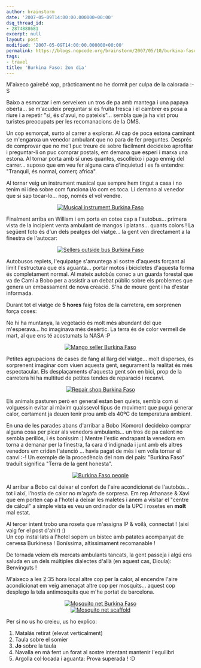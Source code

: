 ```yaml
---
author: brainstorm
date: '2007-05-09T14:00:00.000000+00:00'
dsq_thread_id:
- 2874888681
excerpt: null
layout: post
modified: '2007-05-09T14:00:00.000000+00:00'
permalink: https://blogs.nopcode.org/brainstorm/2007/05/10/burkina-faso-2on-dia/
tags:
- travel
title: 'Burkina Faso: 2on dia'
---
```


M'aixeco gairebé xop, pràcticament no he dormit per culpa de la calorada :-S

Baixo a esmorzar i em serveixen un tros de pa amb mantega i una papaya oberta... se m'acudeix preguntar si es fruita fresca i el cambrer es posa a riure i a repetir "si, és d'avui, no pateixis"... sembla que ja ha vist prou turistes preocupats per les recomanacions de la OMS.

Un cop esmorçat, surto al carrer a explorar. Al cap de poca estona caminant se m'enganxa un venedor ambulant que no para de fer preguntes. Després de comprovar que no me'l puc treure de sobre fàcilment decideixo aprofitar i preguntar-li on puc comprar postals, em demana que esperi i marxa una estona. Al tornar porta amb sí unes quantes, escolleixo i pago enmig del carrer... suposo que em veu fer alguna cara d'inquietud i es fa entendre: "Tranquil, és normal, comerç africa".

Al tornar veig un instrument musical que sempre hem tingut a casa i no tenim ni idea sobre com funciona i/o com es toca. Li demano al venedor que si sap tocar-lo... nop, només el vol vendre.

<div class='flickr_photo'>
  <center>
    <a href="http://www.flickr.com/photos/rvalls/2911092585/" title="Musical instrument Burkina Faso" target="_blank" class="flickr-image aligncenter"><img src="http://farm4.static.flickr.com/3235/2911092585_7e47c22a45_m.jpg" alt="Musical instrument Burkina Faso" class="" /></a>
  </center>
</div>

Finalment arriba en William i em porta en cotxe cap a l'autobus... primera vista de la incipient venta ambulant de mangos i platans... quants colors ! La següent foto és d'un dels peatges del viatge... la gent ven directament a la finestra de l'autocar:

<div class='flickr_photo'>
  <center>
    <a href="http://www.flickr.com/photos/rvalls/2911232029/" title="Sellers outside bus Burkina Faso" target="_blank" class="flickr-image aligncenter"><img src="http://farm4.static.flickr.com/3221/2911232029_c573e6329a_m.jpg" alt="Sellers outside bus Burkina Faso" class="" /></a>
  </center>
</div>

<!--more-->

  
Autobusos replets, l'equipatge s'amuntega al sostre d'aquests forçant al límit l'estructura que els aguanta... portar motos i bicicletes d'aquesta forma és completament normal. Al mateix autobús conec a un guarda forestal que va de Camí a Bobo per a assistir a un debat públic sobre els problemes que genera un embassament de nova creació. S'ha de moure gent i ha d'estar informada.

Durant tot el viatge de **5 hores** faig fotos de la carretera, em sorprenen força coses:

No hi ha muntanya, la vegetació és molt més abundant del que m'esperava... ho imaginava més desèrtic. La terra és de color vermell de mart, al que ens té acostumats la NASA :P 

<div class='flickr_photo'>
  <center>
    <a href="http://www.flickr.com/photos/rvalls/2911420283/" title="Mango seller Burkina Faso" target="_blank" class="flickr-image aligncenter"><img src="http://farm4.static.flickr.com/3283/2911420283_b8327ce994_m.jpg" alt="Mango seller Burkina Faso" class="" /></a>
  </center>
</div>

Petites agrupacions de cases de fang al llarg del viatge... molt disperses, és sorprenent imaginar com viuen aquesta gent, segurament la realitat és més espectacular. Els desplaçaments d'aquesta gent són en bici, prop de la carretera hi ha multitud de petites tendes de reparació i recanvi.

<div class='flickr_photo'>
  <center>
    <a href="http://www.flickr.com/photos/rvalls/2912583504/" title="Repair shop Burkina Faso" target="_blank" class="flickr-image aligncenter"><img src="http://farm4.static.flickr.com/3002/2912583504_17d8cb6786_m.jpg" alt="Repair shop Burkina Faso" class="" /></a>
  </center>
</div>

Els animals pasturen però en general estan ben quiets, sembla com si volguessin evitar al màxim qualssevol tipus de moviment que pugui generar calor, certament ja deuen tenir prou amb els 40ºC de temperatura ambient.

En una de les parades abans d'arribar a Bobo (Komoro) decideixo comprar alguna cosa per picar als venedors ambulants... un tros de pa calent no sembla perillós, i és boníssim :) Mentre l'estic endrapant la venedora em torna a demanar per la finestra, fa cara d'indignada i junt amb els altres venedors em criden l'atenció ... havia pagat de més i em volia tornar el canvi :-! Un exemple de la procedència del nom del país: "Burkina Faso" traduït significa "Terra de la gent honesta".

<div class='flickr_photo'>
  <center>
    <a href="http://www.flickr.com/photos/rvalls/2912136644/" title="Burkina Faso people" target="_blank" class="flickr-image aligncenter"><img src="http://farm4.static.flickr.com/3255/2912136644_d3b451d3f4_m.jpg" alt="Burkina Faso people" class="" /></a>
  </center>
</div>

Al arribar a Bobo cal deixar el confort de l'aire acondicionat de l'autobús... tot i així, l'hostia de calor no m'agafa de sorpresa. Em rep Athanase & Xavi que em porten cap a l'hotel a deixar les maletes i anem a visitar el "centre de càlcul" a simple vista es veu un ordinador de la UPC i rosetes en **molt** mal estat.

Al tercer intent trobo una roseta que m'assigna IP & voilà, connectat ! (així vaig fer el post d'ahir) :)  
Un cop instal·lats a l'hotel sopem un bistec amb patates acompanyat de cervesa Burkinesa ! Boníssima, altíssimament recomanable !

De tornada veiem els mercats ambulants tancats, la gent passeja i algú ens saluda en un dels múltiples dialectes d'allà (en aquest cas, Dioula): Benvinguts !

M'aixeco a les 2:35 hora local altre cop per la calor, al encendre l'aire acondicionat em veig amenaçat altre cop per mosquits... aquest cop desplego la tela antimosquits que m'he portat de barcelona.

<div class='flickr_photo'>
  <center>
    <a href="http://www.flickr.com/photos/rvalls/2911324869/" title="Mosquito net Burkina Faso" target="_blank" class="flickr-image aligncenter"><img src="http://farm4.static.flickr.com/3137/2911324869_d22f5b6350_m.jpg" alt="Mosquito net Burkina Faso" class="" /></a>
  </center>
</div>

<div class='flickr_photo'>
  <center>
    <a href="http://www.flickr.com/photos/rvalls/2912164640/" title="Mosquito net scaffold" target="_blank" class="flickr-image aligncenter"><img src="http://farm4.static.flickr.com/3086/2912164640_e7158603c1_m.jpg" alt="Mosquito net scaffold" class="" /></a>
  </center>
</div>

Per si no us ho creieu, us ho explico:

1.  Matalás retirat (elevat verticalment)
2.  Taula sobre el somier
3.  **Jo** sobre la taula
4.  Navalla en mà fent un forat al sostre intentant mantenir l'equilibri
5.  Argolla col·locada i aguanta: Prova superada ! :D